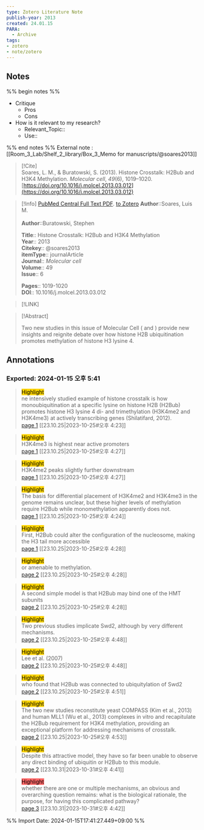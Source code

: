 ```yaml
---
type: Zotero Literature Note
publish-year: 2013 
created: 24.01.15
PARA:
  - Archive
tags: 
- zotero
- note/zotero
---
```

## Notes
%% begin notes %%
- Critique
	- Pros
	- Cons
- How is it relevant to my research?
	- Relevant_Topic::
	- Use::

%% end notes %%
External note : [[Room_3_Lab/Shelf_2_library/Box_3_Memo for manuscripts/@soares2013]]

> [!Cite]  
> Soares, L. M., & Buratowski, S. (2013). Histone Crosstalk: H2Bub and H3K4 Methylation. _Molecular cell_, _49_(6), 1019–1020. [https://doi.org/10.1016/j.molcel.2013.03.012](https://doi.org/10.1016/j.molcel.2013.03.012)

>[!Info] [PubMed Central Full Text PDF](file://C:\Users\kill9\Zotero\storage\I337MK5A\Soares%20그리고%20Buratowski%20-%202013%20-%20Histone%20Crosstalk%20H2Bub%20and%20H3K4%20Methylation.pdf). [to Zotero](zotero://select/library/items/DF27Q5J6)
> **Author**::Soares, Luis M.<br>  
> **Author**::Buratowski, Stephen<br>  
>  
> **Title**:: Histone Crosstalk: H2Bub and H3K4 Methylation  
> **Year**:: 2013  
> **Citekey**:: @soares2013  
>**itemType**:: journalArticle  
>**Journal**:: *Molecular cell*  
>**Volume**:: 49  
>**Issue**:: 6  
>  
>  
>  
> **Pages**:: 1019-1020  
>**DOI**:: 10.1016/j.molcel.2013.03.012  
>

> [!LINK]  


> [!Abstract]  
>  
> Two new studies in this issue of Molecular Cell ( and ) provide new insights and reignite debate over how histone H2B ubiquitination promotes methylation of histone H3 lysine 4.  
>



## Annotations  
### Exported: 2024-01-15 오후 5:41 

> <mark style="background-color: #ffd400">Highlight</mark>  
> ne intensively studied example of histone crosstalk is how monoubiquitination at a specific lysine on histone H2B (H2Bub) promotes histone H3 lysine 4 di- and trimethylation (H3K4me2 and H3K4me3) at actively transcribing genes (Shilatifard, 2012).  
> [page 1](zotero://open-pdf/library/items/I337MK5A?page=1&annotation=C25KPA99) [[23.10.25|2023-10-25#오후 4:23]]

> <mark style="background-color: #ffd400">Highlight</mark>  
> H3K4me3 is highest near active promoters  
> [page 1](zotero://open-pdf/library/items/I337MK5A?page=1&annotation=7JIZCI2S) [[23.10.25|2023-10-25#오후 4:27]]

> <mark style="background-color: #ffd400">Highlight</mark>  
> H3K4me2 peaks slightly further downstream  
> [page 1](zotero://open-pdf/library/items/I337MK5A?page=1&annotation=LS2ADAU8) [[23.10.25|2023-10-25#오후 4:27]]

> <mark style="background-color: #ffd400">Highlight</mark>  
> The basis for differential placement of H3K4me2 and H3K4me3 in the genome remains unclear, but these higher levels of methylation require H2Bub while monomethylation apparently does not.  
> [page 1](zotero://open-pdf/library/items/I337MK5A?page=1&annotation=IQAY7KTV) [[23.10.25|2023-10-25#오후 4:24]]

> <mark style="background-color: #ffd400">Highlight</mark>  
> First, H2Bub could alter the configuration of the nucleosome, making the H3 tail more accessible  
> [page 1](zotero://open-pdf/library/items/I337MK5A?page=1&annotation=UGL8ZK8C) [[23.10.25|2023-10-25#오후 4:28]]

> <mark style="background-color: #ffd400">Highlight</mark>  
> or amenable to methylation.  
> [page 2](zotero://open-pdf/library/items/I337MK5A?page=2&annotation=3THB6246) [[23.10.25|2023-10-25#오후 4:28]]

> <mark style="background-color: #ffd400">Highlight</mark>  
> A second simple model is that H2Bub may bind one of the HMT subunits  
> [page 2](zotero://open-pdf/library/items/I337MK5A?page=2&annotation=N5VH5BJZ) [[23.10.25|2023-10-25#오후 4:28]]

> <mark style="background-color: #ffd400">Highlight</mark>  
> Two previous studies implicate Swd2, although by very different mechanisms.  
> [page 2](zotero://open-pdf/library/items/I337MK5A?page=2&annotation=UHEWJ23Z) [[23.10.25|2023-10-25#오후 4:48]]

> <mark style="background-color: #ffd400">Highlight</mark>  
> Lee et al. (2007)  
> [page 2](zotero://open-pdf/library/items/I337MK5A?page=2&annotation=44KJAU3F) [[23.10.25|2023-10-25#오후 4:48]]

> <mark style="background-color: #ffd400">Highlight</mark>  
> who found that H2Bub was connected to ubiquitylation of Swd2  
> [page 2](zotero://open-pdf/library/items/I337MK5A?page=2&annotation=JDGHG558) [[23.10.25|2023-10-25#오후 4:51]]

> <mark style="background-color: #ffd400">Highlight</mark>  
> The two new studies reconstitute yeast COMPASS (Kim et al., 2013) and human MLL1 (Wu et al., 2013) complexes in vitro and recapitulate the H2Bub requirement for H3K4 methylation, providing an exceptional platform for addressing mechanisms of crosstalk.  
> [page 2](zotero://open-pdf/library/items/I337MK5A?page=2&annotation=XNM36C9S) [[23.10.25|2023-10-25#오후 4:53]]

> <mark style="background-color: #ffd400">Highlight</mark>  
> Despite this attractive model, they have so far been unable to observe any direct binding of ubiquitin or H2Bub to this module.  
> [page 2](zotero://open-pdf/library/items/I337MK5A?page=2&annotation=A3QQRMJ3) [[23.10.31|2023-10-31#오후 4:41]]

> <mark style="background-color: #ff6666">Highlight</mark>  
> whether there are one or multiple mechanisms, an obvious and overarching question remains: what is the biological rationale, the purpose, for having this complicated pathway?  
> [page 3](zotero://open-pdf/library/items/I337MK5A?page=3&annotation=C58EL4U5) [[23.10.31|2023-10-31#오후 4:42]]



%% Import Date: 2024-01-15T17:41:27.449+09:00 %%
